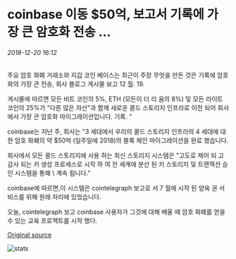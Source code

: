 # coinbase 이동 $50억, 보고서 기록에 가장 큰 암호화 전송 ...

###### 2018-12-20 16:12

주요 암호 화폐 거래소와 지갑 코인 베이스는 최근이 주장 무엇을 만든 것은 기록에 암호화의 가장 큰 전송, 회사 블로그 게시물 보고 12 월. 19.

게시물에 따르면 모든 비트 코인의 5%, ETH (모든이 더 리 움의 8%) 및 모든 라이트 코인의 25%가 "다른 많은 자산"과 함께 새로운 콜드 스토리지 인프라로 이전 되어 회사에서 가장 큰 암호화 마이그레이션입니다. 기록. "

coinbase는 지난 주, 회사는 "3 세대에서 우리의 콜드 스토리지 인프라의 4 세대에 대 한 암호 화폐의 약 $50억 (일주일에 2018)의 블록 체인 마이그레이션을 완료 했습니다.

회사에서 모든 콜드 스토리지에 사용 하는 최신 스토리지 시스템은 "고도로 제어 되 고 감사 되는 키 생성 프로세스로 시작 하 여 전 세계에 분산 된 키 스토리지 및 트랜잭션 승인 시스템을 통해 \\ 계속 됩니다."

coinbase에 따르면,이 시스템은 cointelegraph 보고로 서 7 월에 시작 된 양육 권 서비스를 위해 원래 자리에 있었습니다.

오늘, cointelegraph 보고 coinbase 사용자가 그것에 대해 배울 때 암호 화폐를 얻을 수 있는 교육 프로젝트를 시작 했다.

[Original source](https://cointelegraph.com/news/coinbase-moves-5-billion-reports-largest-crypto-transfer-on-record)

![stats](https://c.statcounter.com/11760860/0/a89fa40b/1/ "stats")